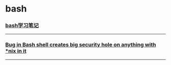 bash
====

### [bash学习笔记](note)

---

### [Bug in Bash shell creates big security hole on anything with \*nix in it](bash-bug)

---
